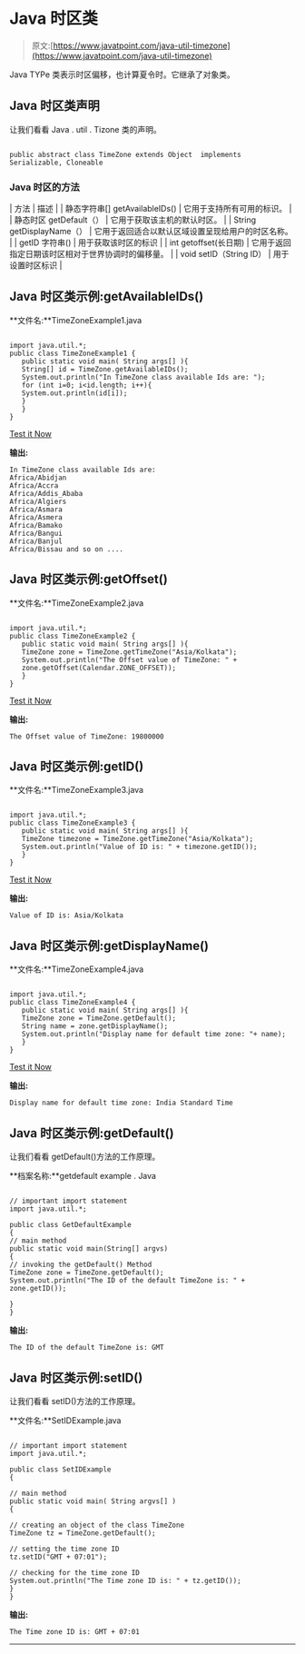 # Java 时区类

> 原文:[https://www.javatpoint.com/java-util-timezone](https://www.javatpoint.com/java-util-timezone)

Java TYPe 类表示时区偏移，也计算夏令时。它继承了对象类。

## Java 时区类声明

让我们看看 Java . util . Tizone 类的声明。

```

public abstract class TimeZone extends Object  implements Serializable, Cloneable

```

### Java 时区的方法

| 方法 | 描述 |
| 静态字符串[] getAvailableIDs() | 它用于支持所有可用的标识。 |
| 静态时区 getDefault（） | 它用于获取该主机的默认时区。 |
| String getDisplayName（） | 它用于返回适合以默认区域设置呈现给用户的时区名称。 |
| getID 字符串() | 用于获取该时区的标识 |
| int getoffset(长日期) | 它用于返回指定日期该时区相对于世界协调时的偏移量。 |
| void setID（String ID） | 用于设置时区标识 |

## Java 时区类示例:getAvailableIDs()

**文件名:**TimeZoneExample1.java

```

import java.util.*;
public class TimeZoneExample1 {
   public static void main( String args[] ){       
   String[] id = TimeZone.getAvailableIDs();      
   System.out.println("In TimeZone class available Ids are: ");
   for (int i=0; i<id.length; i++){
   System.out.println(id[i]);
   } 
   }    
}

```

[Test it Now](https://compiler.javatpoint.com/opr/test.jsp?filename=TimeZoneExample1)

**输出:**

```
In TimeZone class available Ids are: 
Africa/Abidjan
Africa/Accra
Africa/Addis_Ababa
Africa/Algiers
Africa/Asmara
Africa/Asmera
Africa/Bamako
Africa/Bangui
Africa/Banjul
Africa/Bissau and so on ....

```

## Java 时区类示例:getOffset()

**文件名:**TimeZoneExample2.java

```

import java.util.*;
public class TimeZoneExample2 {
   public static void main( String args[] ){    
   TimeZone zone = TimeZone.getTimeZone("Asia/Kolkata"); 
   System.out.println("The Offset value of TimeZone: " + 
   zone.getOffset(Calendar.ZONE_OFFSET));
   }    
}

```

[Test it Now](https://compiler.javatpoint.com/opr/test.jsp?filename=TimeZoneExample2)

**输出:**

```
The Offset value of TimeZone: 19800000

```

## Java 时区类示例:getID()

**文件名:**TimeZoneExample3.java

```

import java.util.*;
public class TimeZoneExample3 {
   public static void main( String args[] ){
   TimeZone timezone = TimeZone.getTimeZone("Asia/Kolkata");     
   System.out.println("Value of ID is: " + timezone.getID());
   }    
}

```

[Test it Now](https://compiler.javatpoint.com/opr/test.jsp?filename=TimeZoneExample3)

**输出:**

```
Value of ID is: Asia/Kolkata

```

## Java 时区类示例:getDisplayName()

**文件名:**TimeZoneExample4.java

```

import java.util.*;
public class TimeZoneExample4 {
   public static void main( String args[] ){
   TimeZone zone = TimeZone.getDefault();
   String name = zone.getDisplayName();       
   System.out.println("Display name for default time zone: "+ name);
   }    
}

```

[Test it Now](https://compiler.javatpoint.com/opr/test.jsp?filename=TimeZoneExample4)

**输出:**

```
Display name for default time zone: India Standard Time

```

## Java 时区类示例:getDefault()

让我们看看 getDefault()方法的工作原理。

**档案名称:**getdefault example . Java

```

// important import statement
import java.util.*;

public class GetDefaultExample
{
// main method
public static void main(String[] argvs)
{
// invoking the getDefault() Method
TimeZone zone = TimeZone.getDefault();   
System.out.println("The ID of the default TimeZone is: " + zone.getID());  

}
}

```

**输出:**

```
The ID of the default TimeZone is: GMT

```

## Java 时区类示例:setID()

让我们看看 setID()方法的工作原理。

**文件名:**SetIDExample.java

```

// important import statement
import java.util.*;

public class SetIDExample 
{

// main method
public static void main( String argvs[] ) 
{

// creating an object of the class TimeZone 
TimeZone tz = TimeZone.getDefault();

// setting the time zone ID
tz.setID("GMT + 07:01");

// checking for the time zone ID
System.out.println("The Time zone ID is: " + tz.getID());
}    
}

```

**输出:**

```
The Time zone ID is: GMT + 07:01

```

* * *